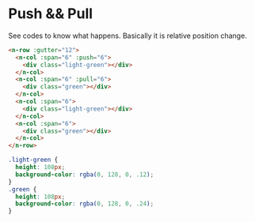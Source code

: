 # Push && Pull
See codes to know what happens. Basically it is relative position change.
```html
<n-row :gutter="12">
  <n-col :span="6" :push="6">
    <div class="light-green"></div>
  </n-col>
  <n-col :span="6" :pull="6">
    <div class="green"></div>
  </n-col>
  <n-col :span="6">
    <div class="light-green"></div>
  </n-col>
  <n-col :span="6">
    <div class="green"></div>
  </n-col>
</n-row>
```
```css
.light-green {
  height: 108px;
  background-color: rgba(0, 128, 0, .12);
}
.green {
  height: 108px;
  background-color: rgba(0, 128, 0, .24);
}
```